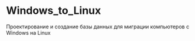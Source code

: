 # Windows_to_Linux
Проектирование и создание базы данных для миграции компьютеров с Windows на Linux
